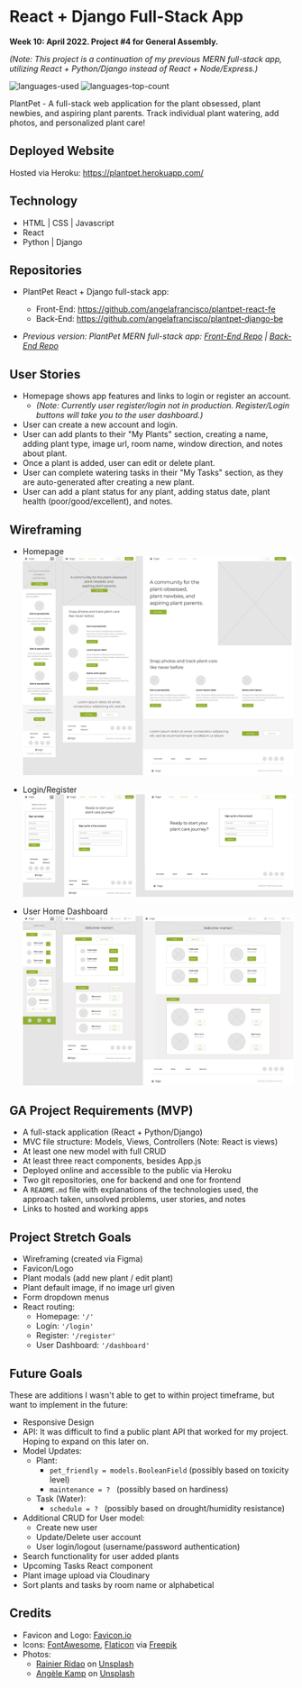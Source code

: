 # React + Django Full-Stack App

**Week 10: April 2022. Project #4 for General Assembly.**

_(Note: This project is a continuation of my previous MERN full-stack app, utilizing React + Python/Django instead of React + Node/Express.)_

![languages-used](https://img.shields.io/github/languages/count/angelafrancisco/plantpet-react-fe)
![languages-top-count](https://img.shields.io/github/languages/top/angelafrancisco/plantpet-react-fe?color=brightgreen)

PlantPet - A full-stack web application for the plant obsessed, plant newbies, and aspiring plant parents. Track individual plant watering, add photos, and personalized plant care!


## Deployed Website

Hosted via Heroku: https://plantpet.herokuapp.com/


## Technology

- HTML | CSS | Javascript
- React
- Python | Django


## Repositories
- PlantPet React + Django full-stack app:
    - Front-End: https://github.com/angelafrancisco/plantpet-react-fe
    - Back-End: https://github.com/angelafrancisco/plantpet-django-be

- _Previous version: PlantPet MERN full-stack app: [Front-End Repo](https://github.com/angelafrancisco/plant-front-end) | [Back-End Repo](https://github.com/angelafrancisco/plant-back-end)_


## User Stories

- Homepage shows app features and links to login or register an account.
    - _(Note: Currently user register/login not in production. Register/Login buttons will take you to the user dashboard.)_
- User can create a new account and login.
- User can add plants to their "My Plants" section, creating a name, adding plant type, image url, room name, window direction, and notes about plant.
- Once a plant is added, user can edit or delete plant.
- User can complete watering tasks in their "My Tasks" section, as they are auto-generated after creating a new plant.
- User can add a plant status for any plant, adding status date, plant health (poor/good/excellent), and notes.


## Wireframing

- Homepage
![Wireframe-Home](/public/images/PlantPet%20App%20Wireframming_Home.png "Homepage")

- Login/Register
![Wireframe-Register](/public/images/PlantPet%20App%20Wireframming_register.png "User Register Page")

- User Home Dashboard
![Wireframe-User-Dashboard](/public/images/PlantPet%20App%20Wireframming_dashboard.png "User Dashboard")


## GA Project Requirements (MVP)

- A full-stack application (React + Python/Django)
- MVC file structure: Models, Views, Controllers (Note: React is views)
- At least one new model with full CRUD
- At least three react components, besides App.js
- Deployed online and accessible to the public via Heroku
- Two git repositories, one for backend and one for frontend
- A `README.md` file with explanations of the technologies used, the approach taken, unsolved problems, user stories, and notes
- Links to hosted and working apps


## Project Stretch Goals

- Wireframing (created via Figma)
- Favicon/Logo
- Plant modals (add new plant / edit plant)
- Plant default image, if no image url given
- Form dropdown menus
- React routing:
    - Homepage: `'/'`
    - Login: `'/login'`
    - Register: `'/register'`
    - User Dashboard: `'/dashboard'`


## Future Goals
These are additions I wasn't able to get to within project timeframe, but want to implement in the future:

- Responsive Design
- API: It was difficult to find a public plant API that worked for my project. Hoping to expand on this later on.
- Model Updates:
    - Plant:
        - `pet_friendly = models.BooleanField` (possibly based on toxicity level)
        - `maintenance = ? ` (possibly based on hardiness)
    - Task (Water):
        - `schedule = ? ` (possibly based on drought/humidity resistance)
- Additional CRUD for User model:
    - Create new user
    - Update/Delete user account
    - User login/logout (username/password authentication)
- Search functionality for user added plants
- Upcoming Tasks React component
- Plant image upload via Cloudinary
- Sort plants and tasks by room name or alphabetical


## Credits

- Favicon and Logo: [Favicon.io](https://favicon.io/emoji-favicons/potted-plant)
- Icons: [FontAwesome](https://fontawesome.com/icons), [Flaticon](https://www.flaticon.com/) via [Freepik](https://www.freepik.com) 
- Photos:
    - [Rainier Ridao](https://unsplash.com/@rainierridao?utm_source=unsplash&utm_medium=referral&utm_content=creditCopyText) on [Unsplash](https://unsplash.com/?utm_source=unsplash&utm_medium=referral&utm_content=creditCopyText)
    - [Angèle Kamp](https://unsplash.com/@angelekamp?utm_source=unsplash&utm_medium=referral&utm_content=creditCopyText) on [Unsplash](https://unsplash.com/s/photos/plants?utm_source=unsplash&utm_medium=referral&utm_content=creditCopyText)